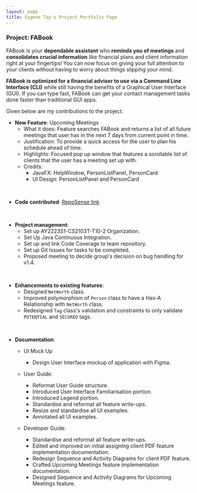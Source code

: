 ```yaml
---
layout: page
title: Eugene Tay's Project Portfolio Page
---
```


### Project: FABook

FABook is your **dependable assistant** who **reminds you of meetings** and **consolidates crucial information** like financial plans and client information right at your fingertips! You can now focus on giving your full attention to your clients without having to worry about things slipping your mind.

**FABook is optimized for a financial adviser to use via a Command Line Interface (CLI)** while still having the benefits of a Graphical User Interface (GUI). If you can type fast, FABook can get your contact management tasks done faster than traditional GUI apps.

Given below are my contributions to the project.

* **New Feature**: Upcoming Meetings
    * What it does: Feature searches FABook and returns a list of all future meetings that user has in the next 7 days from current point in time.
    * Justification: To provide a quick access for the user to plan his schedule ahead of time.
    * Highlights: Focused pop up window that features a scrollable list of clients that the user has a meeting set up with.
    * Credits:
      * JavaFX: HelpWindow, PersonListPanel, PersonCard
      * UI Design: PersonListPanel and PersonCard
<br>

* **Code contributed**: [RepoSense link](https://nus-cs2103-ay2223s1.github.io/tp-dashboard/?search=eugenetayyj&breakdown=true&sort=groupTitle&sortWithin=title&since=2022-09-16&timeframe=commit&mergegroup=&groupSelect=groupByRepos&checkedFileTypes=docs~functional-code~test-code~other)
<br>

* **Project management**:
    * Set up AY2223S1-CS2103T-T10-2 Organization.
    * Set Up Java Continuous Integration.
    * Set up and link Code Coverage to team repository.
    * Set up Git Issues for tasks to be completed.
    * Proposed meeting to decide group's decision on bug handling for v1.4.
<br>

* **Enhancements to existing features**:
    * Designed `NetWorth` class.
    * Improved polymorphism of `Person` class to have a Has-A Relationship with `NetWorth` class.
    * Redesigned `Tag` class's validation and constraints to only validate `POTENTIAL` and `SECURED` tags.
<br>

* **Documentation**:
    * UI Mock Up
      * Design User Interface mockup of application with Figma.
    * User Guide:
      * Reformat User Guide structure.
      * Introduced User Interface Familiarisation portion.
      * Introduced Legend portion.
      * Standardise and reformat all feature write-ups.
      * Resize and standardise all UI examples.
      * Annotated all UI examples.

    * Developer Guide:
      * Standardise and reformat all feature write-ups.
      * Edited and improved on initial assigning client PDF feature implementation documentation.
      * Redesign Sequence and Activity Diagrams for client PDF feature.
      * Crafted Upcoming Meetings feature implementation documentation.
      * Designed Sequence and Activity Diagrams for Upcoming Meetings feature.
